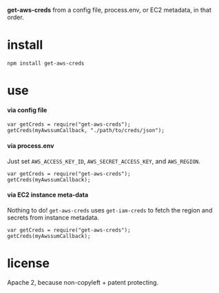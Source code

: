 **get-aws-creds** from a config file, process.env, or EC2 metadata, in that order.

install
=======

    npm install get-aws-creds


use
===

#### via config file

    var getCreds = require("get-aws-creds");
    getCreds(myAwssumCallback, "./path/to/creds/json");

#### via process.env

Just set `AWS_ACCESS_KEY_ID`, `AWS_SECRET_ACCESS_KEY`, and `AWS_REGION`.

    var getCreds = require("get-aws-creds");
    getCreds(myAwssumCallback);

#### via EC2 instance meta-data

Nothing to do! `get-aws-creds` uses `get-iam-creds` to fetch the region and secrets from instance metadata.

    var getCreds = require("get-aws-creds");
    getCreds(myAwssumCallback);


license
=======

Apache 2, because non-copyleft + patent protecting.
